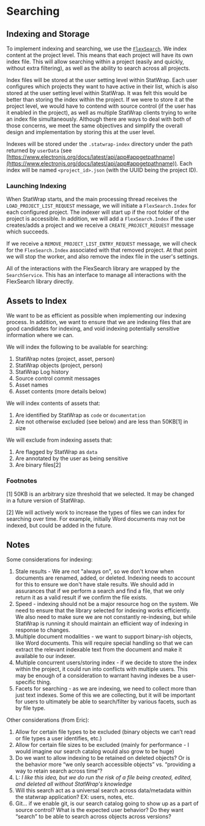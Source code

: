 # Searching

## Indexing and Storage

To implement indexing and searching, we use the [`FlexSearch`](https://github.com/nextapps-de/flexsearch). We index content at the project level. This means that each project will have its own index file. This will allow searching within a project (easily and quickly, without extra filtering), as well as the ability to search across all projects.

Index files will be stored at the user setting level within StatWrap. Each user configures which projects they want to have active in their list, which is also stored at the user setting level within StatWrap. It was felt this would be better than storing the index within the project. If we were to store it at the project level, we would have to contend with source control (if the user has it enabled in the project), as well as multiple StatWrap clients trying to write an index file simultaneously. Although there are ways to deal with both of those concerns, we meet the same objectives and simplify the overall design and implementation by storing this at the user level.

Indexes will be stored under the `.statwrap-index` directory under the path returned by `userData` (see [https://www.electronjs.org/docs/latest/api/app#appgetpathname](https://www.electronjs.org/docs/latest/api/app#appgetpathname)). Each index will be named `<project_id>.json` (with the UUID being the project ID).

### Launching Indexing

When StatWrap starts, and the main processing thread receives the `LOAD_PROJECT_LIST_REQUEST` message, we will initiate a `FlexSearch.Index` for each configured project. The indexer will start up if the root folder of the project is accessible. In addition, we will add a `FlexSearch.Index` if the user creates/adds a project and we receive a `CREATE_PROJECT_REQUEST` message which succeeds.

If we receive a `REMOVE_PROJECT_LIST_ENTRY_REQUEST` message, we will check for the `FlexSearch.Index` associated with that removed project. At that point we will stop the worker, and also remove the index file in the user's settings.

All of the interactions with the FlexSearch library are wrapped by the `SearchService`. This has an interface to manage all interactions with the FlexSearch library directly.

## Assets to Index

We want to be as efficient as possible when implementing our indexing process. In addition, we want to ensure that we are indexing files that are good candidates for indexing, and void indexing potentially sensitive information where we can.

We will index the following to be available for searching:

1. StatWrap notes (project, asset, person)
2. StatWrap objects (project, person)
3. StatWrap Log history
4. Source control commit messages
5. Asset names
6. Asset contents (more details below)

We will index contents of assets that:

1. Are identified by StatWrap as `code` or `documentation`
2. Are not otherwise excluded (see below) and are less than 50KB[1] in size

We will exclude from indexing assets that:

1. Are flagged by StatWrap as `data`
2. Are annotated by the user as being sensitive
3. Are binary files[2]

### Footnotes

[1] 50KB is an arbitrary size threshold that we selected. It may be changed in a future version of StatWrap.

[2] We will actively work to increase the types of files we can index for searching over time. For example, initially Word documents may not be indexed, but could be added in the future.

## Notes

Some considerations for indexing:

1. Stale results - We are not "always on", so we don't know when documents are renamed, added, or deleted. Indexing needs to account for this to ensure we don't have stale results. We should add in assurances that if we perform a search and find a file, that we only return it as a valid result if we confirm the file exists.
2. Speed - indexing should not be a major resource hog on the system. We need to ensure that the library selected for indexing works efficiently. We also need to make sure we are not constantly re-indexing, but while StatWrap is running it should maintain an efficient way of indexing in response to changes.
3. Multiple document modalities - we want to support binary-ish objects, like Word documents. This will require special handling so that we can extract the relevant indexable text from the document and make it available to our indexer.
4. Multiple concurrent users/storing index - if we decide to store the index within the project, it could run into conflicts with multiple users. This may be enough of a consideration to warrant having indexes be a user-specific thing.
5. Facets for searching - as we are indexing, we need to collect more than just text indexes. Some of this we are collecting, but it will be important for users to ultimately be able to search/filter by various facets, such as by file type.

Other considerations (from Eric):

1. Allow for certain file types to be excluded (binary objects we can’t read or file types a user identifies, etc.)
2. Allow for certain file sizes to be excluded (mainly for performance - I would imagine our search catalog would also grow to be huge)
3. Do we want to allow indexing to be retained on deleted objects? Or is the behavior more “we only search accessible objects” vs. “providing a way to retain search across time”?
4. L: _I like this idea, but we do run the risk of a file being created, edited, and deleted all without StatWrap's knowledge_
5. Will this search act as a universal search across data/metadata within the statwrap application? EX: users, notes, etc.
6. Git... if we enable git, is our search catalog going to show up as a part of source control? What is the expected user behavior? Do they want “search” to be able to search across objects across versions?
